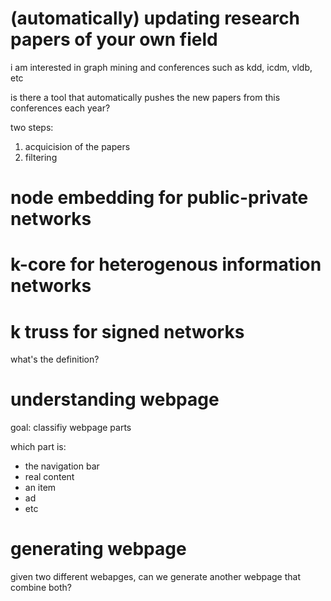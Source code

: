 # (automatically) updating research papers of your own field

i am interested in graph mining and conferences such as kdd, icdm, vldb, etc

is there a tool that automatically pushes the new papers from this conferences each year?

two steps:

1. acquicision of the papers
2. filtering

# node embedding for public-private networks

# k-core for heterogenous information networks

# k truss for signed networks

what's the definition?

# understanding webpage

goal: classifiy webpage parts

which part is:

- the navigation bar
- real content
- an item
- ad
- etc

# generating webpage

given two different webapges, can we generate another webpage that combine both?